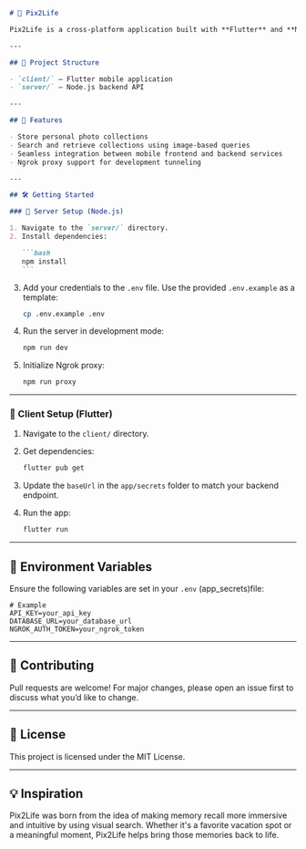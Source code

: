 ````markdown
# 📸 Pix2Life

Pix2Life is a cross-platform application built with **Flutter** and **Node.js**, designed to help users revisit cherished memories of places or interests. It allows users to store photos as collections and retrieve them by searching with images — making memory recall intuitive and visual.

---

## 🧩 Project Structure

- `client/` – Flutter mobile application
- `server/` – Node.js backend API

---

## 🚀 Features

- Store personal photo collections
- Search and retrieve collections using image-based queries
- Seamless integration between mobile frontend and backend services
- Ngrok proxy support for development tunneling

---

## 🛠️ Getting Started

### 🔧 Server Setup (Node.js)

1. Navigate to the `server/` directory.
2. Install dependencies:

   ```bash
   npm install
   ```
````

3. Add your credentials to the `.env` file. Use the provided `.env.example` as a template:

   ```bash
   cp .env.example .env
   ```

4. Run the server in development mode:

   ```bash
   npm run dev
   ```

5. Initialize Ngrok proxy:

   ```bash
   npm run proxy
   ```

---

### 📱 Client Setup (Flutter)

1. Navigate to the `client/` directory.
2. Get dependencies:

   ```bash
   flutter pub get
   ```

3. Update the `baseUrl` in the `app/secrets` folder to match your backend endpoint.
4. Run the app:

   ```bash
   flutter run
   ```

---

## 📂 Environment Variables

Ensure the following variables are set in your `.env` (app_secrets)file:

```env
# Example
API_KEY=your_api_key
DATABASE_URL=your_database_url
NGROK_AUTH_TOKEN=your_ngrok_token
```

---

## 🤝 Contributing

Pull requests are welcome! For major changes, please open an issue first to discuss what you’d like to change.

---

## 📄 License

This project is licensed under the MIT License.

---

## 💡 Inspiration

Pix2Life was born from the idea of making memory recall more immersive and intuitive by using visual search. Whether it's a favorite vacation spot or a meaningful moment, Pix2Life helps bring those memories back to life.
